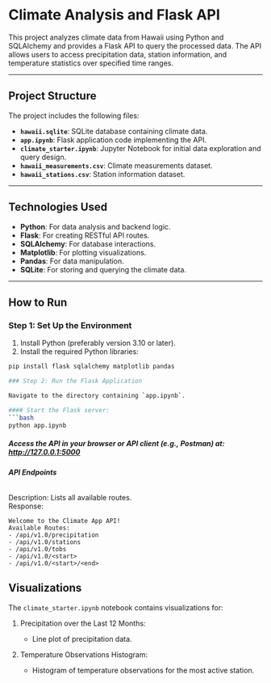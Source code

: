 # **Climate Analysis and Flask API**

This project analyzes climate data from Hawaii using Python and SQLAlchemy and provides a Flask API to query the processed data. The API allows users to access precipitation data, station information, and temperature statistics over specified time ranges.

---

## **Project Structure**
The project includes the following files:

- **`hawaii.sqlite`**: SQLite database containing climate data.
- **`app.ipynb`**: Flask application code implementing the API.
- **`climate_starter.ipynb`**: Jupyter Notebook for initial data exploration and query design.
- **`hawaii_measurements.csv`**: Climate measurements dataset.
- **`hawaii_stations.csv`**: Station information dataset.

---

## **Technologies Used**
- **Python**: For data analysis and backend logic.
- **Flask**: For creating RESTful API routes.
- **SQLAlchemy**: For database interactions.
- **Matplotlib**: For plotting visualizations.
- **Pandas**: For data manipulation.
- **SQLite**: For storing and querying the climate data.

---

## **How to Run**

### **Step 1: Set Up the Environment**
1. Install Python (preferably version 3.10 or later).
2. Install the required Python libraries:
```bash
pip install flask sqlalchemy matplotlib pandas

### Step 2: Run the Flask Application

Navigate to the directory containing `app.ipynb`.

#### Start the Flask server:
```bash
python app.ipynb
```
##### Access the API in your browser or API client (e.g., Postman) at: http://127.0.0.1:5000

##### API Endpoints
######
Description: Lists all available routes.  
Response:
```plaintext
Welcome to the Climate App API!
Available Routes:
- /api/v1.0/precipitation
- /api/v1.0/stations
- /api/v1.0/tobs
- /api/v1.0/<start>
- /api/v1.0/<start>/<end>
```

## **Visualizations**

The `climate_starter.ipynb` notebook contains visualizations for:

1. Precipitation over the Last 12 Months:
   - Line plot of precipitation data.

2. Temperature Observations Histogram:
   - Histogram of temperature observations for the most active station.




   
